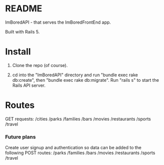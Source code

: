# README

ImBoredAPI - that serves the ImBoredFrontEnd app.

Built with Rails 5.  


# Install
1. Clone the repo (of course).

2. cd into the "ImBoredAPI" directory and run "bundle exec rake db:create", then "bundle exec rake db:migrate".
Run "rails s" to start the Rails API server.


# Routes
GET requests:
/cities
/parks
/families
/bars
/movies
/restaurants
/sports
/travel

### Future plans
Create user signup and authentication so data can be added to the following
POST routes:
/parks
/families
/bars
/movies
/restaurants
/sports
/travel
